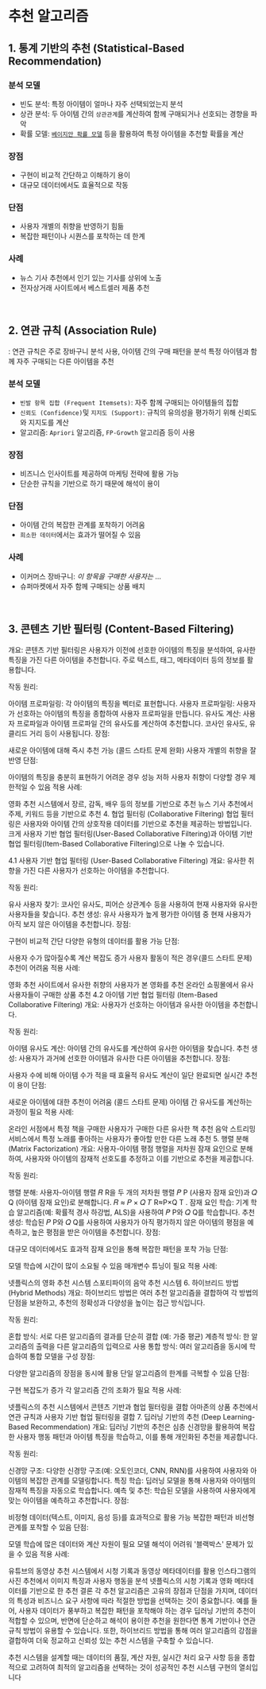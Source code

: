 # 추천 알고리즘

## 1. 통계 기반의 추천 (Statistical-Based Recommendation)

### 분석 모델

- 빈도 분석: 특정 아이템이 얼마나 자주 선택되었는지 분석
- 상관 분석: 두 아이템 간의 `상관관계`를 계산하여 함께 구매되거나 선호되는 경향을 파악
- 확률 모델: [`베이지안 확률 모델`](bayesian.md) 등을 활용하여 특정 아이템을 추천할 확률을 계산

### 장점

- 구현이 비교적 간단하고 이해하기 용이
- 대규모 데이터에서도 효율적으로 작동

### 단점

- 사용자 개별의 취향을 반영하기 힘듦
- 복잡한 패턴이나 시퀀스를 포착하는 데 한계

### 사례

- 뉴스 기사 추천에서 인기 있는 기사를 상위에 노출
- 전자상거래 사이트에서 베스트셀러 제품 추천

<br>

## 2. 연관 규칙 (Association Rule)

: 연관 규칙은 주로 장바구니 분석 사용, 아이템 간의 구매 패턴을 분석 특정 아이템과 함께 자주 구매되는 다른 아이템을 추천

### 분석 모델

- `빈발 항목 집합 (Frequent Itemsets)`: 자주 함께 구매되는 아이템들의 집합
- `신뢰도 (Confidence)`및 `지지도 (Support)`: 규칙의 유의성을 평가하기 위해 신뢰도와 지지도를 계산
- 알고리즘: `Apriori` 알고리즘, `FP-Growth` 알고리즘 등이 사용

### 장점

- 비즈니스 인사이트를 제공하여 마케팅 전략에 활용 가능
- 단순한 규칙을 기반으로 하기 때문에 해석이 용이

### 단점

- 아이템 간의 복잡한 관계를 포착하기 어려움
- `희소한 데이터`에서는 효과가 떨어질 수 있음

### 사례

- 이커머스 장바구니: _이 항목을 구매한 사용자는 ..._
- 슈퍼마켓에서 자주 함께 구매되는 상품 배치

<br>

## 3. 콘텐츠 기반 필터링 (Content-Based Filtering)

개요: 콘텐츠 기반 필터링은 사용자가 이전에 선호한 아이템의 특징을 분석하여, 유사한 특징을 가진 다른 아이템을 추천합니다. 주로 텍스트, 태그, 메타데이터 등의 정보를 활용합니다.

작동 원리:

아이템 프로파일링: 각 아이템의 특징을 벡터로 표현합니다.
사용자 프로파일링: 사용자가 선호하는 아이템의 특징을 종합하여 사용자 프로파일을 만듭니다.
유사도 계산: 사용자 프로파일과 아이템 프로파일 간의 유사도를 계산하여 추천합니다. 코사인 유사도, 유클리드 거리 등이 사용됩니다.
장점:

새로운 아이템에 대해 즉시 추천 가능 (콜드 스타트 문제 완화)
사용자 개별의 취향을 잘 반영
단점:

아이템의 특징을 충분히 표현하기 어려운 경우 성능 저하
사용자 취향이 다양할 경우 제한적일 수 있음
적용 사례:

영화 추천 시스템에서 장르, 감독, 배우 등의 정보를 기반으로 추천
뉴스 기사 추천에서 주제, 키워드 등을 기반으로 추천 4. 협업 필터링 (Collaborative Filtering)
협업 필터링은 사용자와 아이템 간의 상호작용 데이터를 기반으로 추천을 제공하는 방법입니다. 크게 사용자 기반 협업 필터링(User-Based Collaborative Filtering)과 아이템 기반 협업 필터링(Item-Based Collaborative Filtering)으로 나눌 수 있습니다.

4.1 사용자 기반 협업 필터링 (User-Based Collaborative Filtering)
개요: 유사한 취향을 가진 다른 사용자가 선호하는 아이템을 추천합니다.

작동 원리:

유사 사용자 찾기: 코사인 유사도, 피어슨 상관계수 등을 사용하여 현재 사용자와 유사한 사용자들을 찾습니다.
추천 생성: 유사 사용자가 높게 평가한 아이템 중 현재 사용자가 아직 보지 않은 아이템을 추천합니다.
장점:

구현이 비교적 간단
다양한 유형의 데이터를 활용 가능
단점:

사용자 수가 많아질수록 계산 복잡도 증가
사용자 활동이 적은 경우(콜드 스타트 문제) 추천이 어려움
적용 사례:

영화 추천 사이트에서 유사한 취향의 사용자가 본 영화를 추천
온라인 쇼핑몰에서 유사 사용자들이 구매한 상품 추천
4.2 아이템 기반 협업 필터링 (Item-Based Collaborative Filtering)
개요: 사용자가 선호하는 아이템과 유사한 아이템을 추천합니다.

작동 원리:

아이템 유사도 계산: 아이템 간의 유사도를 계산하여 유사한 아이템을 찾습니다.
추천 생성: 사용자가 과거에 선호한 아이템과 유사한 다른 아이템을 추천합니다.
장점:

사용자 수에 비해 아이템 수가 적을 때 효율적
유사도 계산이 일단 완료되면 실시간 추천이 용이
단점:

새로운 아이템에 대한 추천이 어려움 (콜드 스타트 문제)
아이템 간 유사도를 계산하는 과정이 필요
적용 사례:

온라인 서점에서 특정 책을 구매한 사용자가 구매한 다른 유사한 책 추천
음악 스트리밍 서비스에서 특정 노래를 좋아하는 사용자가 좋아할 만한 다른 노래 추천 5. 행렬 분해 (Matrix Factorization)
개요: 사용자-아이템 평점 행렬을 저차원 잠재 요인으로 분해하여, 사용자와 아이템의 잠재적 선호도를 추정하고 이를 기반으로 추천을 제공합니다.

작동 원리:

행렬 분해: 사용자-아이템 행렬
𝑅
R을 두 개의 저차원 행렬
𝑃
P (사용자 잠재 요인)과
𝑄
Q (아이템 잠재 요인)로 분해합니다.
𝑅
≈
𝑃
×
𝑄
𝑇
R≈P×Q
T
.
잠재 요인 학습: 기계 학습 알고리즘(예: 확률적 경사 하강법, ALS)을 사용하여
𝑃
P와
𝑄
Q를 학습합니다.
추천 생성: 학습된
𝑃
P와
𝑄
Q를 사용하여 사용자가 아직 평가하지 않은 아이템의 평점을 예측하고, 높은 평점을 받은 아이템을 추천합니다.
장점:

대규모 데이터에서도 효과적
잠재 요인을 통해 복잡한 패턴을 포착 가능
단점:

모델 학습에 시간이 많이 소요될 수 있음
매개변수 튜닝이 필요
적용 사례:

넷플릭스의 영화 추천 시스템
스포티파이의 음악 추천 시스템 6. 하이브리드 방법 (Hybrid Methods)
개요: 하이브리드 방법은 여러 추천 알고리즘을 결합하여 각 방법의 단점을 보완하고, 추천의 정확성과 다양성을 높이는 접근 방식입니다.

작동 원리:

혼합 방식: 서로 다른 알고리즘의 결과를 단순히 결합 (예: 가중 평균)
계층적 방식: 한 알고리즘의 출력을 다른 알고리즘의 입력으로 사용
통합 방식: 여러 알고리즘을 동시에 학습하여 통합 모델을 구성
장점:

다양한 알고리즘의 장점을 동시에 활용
단일 알고리즘의 한계를 극복할 수 있음
단점:

구현 복잡도가 증가
각 알고리즘 간의 조화가 필요
적용 사례:

넷플릭스의 추천 시스템에서 콘텐츠 기반과 협업 필터링을 결합
아마존의 상품 추천에서 연관 규칙과 사용자 기반 협업 필터링을 결합 7. 딥러닝 기반의 추천 (Deep Learning-Based Recommendation)
개요: 딥러닝 기반의 추천은 심층 신경망을 활용하여 복잡한 사용자 행동 패턴과 아이템 특징을 학습하고, 이를 통해 개인화된 추천을 제공합니다.

작동 원리:

신경망 구조: 다양한 신경망 구조(예: 오토인코더, CNN, RNN)를 사용하여 사용자와 아이템의 복잡한 관계를 모델링합니다.
특징 학습: 딥러닝 모델을 통해 사용자와 아이템의 잠재적 특징을 자동으로 학습합니다.
예측 및 추천: 학습된 모델을 사용하여 사용자에게 맞는 아이템을 예측하고 추천합니다.
장점:

비정형 데이터(텍스트, 이미지, 음성 등)를 효과적으로 활용 가능
복잡한 패턴과 비선형 관계를 포착할 수 있음
단점:

모델 학습에 많은 데이터와 계산 자원이 필요
모델 해석이 어려워 '블랙박스' 문제가 있을 수 있음
적용 사례:

유튜브의 동영상 추천 시스템에서 시청 기록과 동영상 메타데이터를 활용
인스타그램의 사진 추천에서 이미지 특징과 사용자 행동을 분석
넷플릭스의 시청 기록과 영화 메타데이터를 기반으로 한 추천
결론
각 추천 알고리즘은 고유의 장점과 단점을 가지며, 데이터의 특성과 비즈니스 요구 사항에 따라 적절한 방법을 선택하는 것이 중요합니다. 예를 들어, 사용자 데이터가 풍부하고 복잡한 패턴을 포착해야 하는 경우 딥러닝 기반의 추천이 적합할 수 있으며, 반면에 단순하고 해석이 용이한 추천을 원한다면 통계 기반이나 연관 규칙 방법이 유용할 수 있습니다. 또한, 하이브리드 방법을 통해 여러 알고리즘의 강점을 결합하여 더욱 정교하고 신뢰성 있는 추천 시스템을 구축할 수 있습니다.

추천 시스템을 설계할 때는 데이터의 품질, 계산 자원, 실시간 처리 요구 사항 등을 종합적으로 고려하여 최적의 알고리즘을 선택하는 것이 성공적인 추천 시스템 구현의 열쇠입니다

